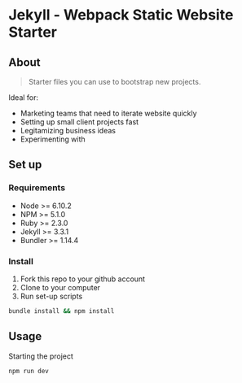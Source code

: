 # Jekyll - Webpack Static Website Starter

## About

> Starter files you can use to bootstrap new projects.

Ideal for:
- Marketing teams that need to iterate website quickly
- Setting up small client projects fast
- Legitamizing business ideas
- Experimenting with 

## Set up

### Requirements
- Node    >= 6.10.2
- NPM     >= 5.1.0
- Ruby    >= 2.3.0
- Jekyll  >= 3.3.1
- Bundler >= 1.14.4

### Install

1. Fork this repo to your github account
2. Clone to your computer
3. Run set-up scripts

```bash
bundle install && npm install
```

## Usage

Starting the project
```bash
npm run dev
```